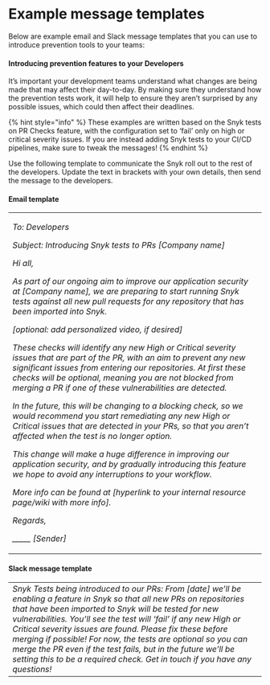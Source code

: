 # Example message templates

Below are example email and Slack message templates that you can use to introduce prevention tools to your teams:

#### Introducing prevention features to your Developers

It’s important your development teams understand what changes are being made that may affect their day-to-day. By making sure they understand how the prevention tests work, it will help to ensure they aren’t surprised by any possible issues, which could then affect their deadlines.

{% hint style="info" %}
These examples are written based on the Snyk tests on PR Checks feature, with the configuration set to ‘fail’ only on high or critical severity issues. If you are instead adding Snyk tests to your CI/CD pipelines, make sure to tweak the messages!
{% endhint %}

Use the following template to communicate the Snyk roll out to the rest of the developers. Update the text in brackets with your own details, then send the message to the developers.

#### Email template

|                                                                                                                                                                                                                                                                                                                                                                                                                                                                                                                                                                                                                                                                                                                                                                                                                                                                                                                                                                                                                                                                                                                                                                                                                                                                                                                                                                            |
| -------------------------------------------------------------------------------------------------------------------------------------------------------------------------------------------------------------------------------------------------------------------------------------------------------------------------------------------------------------------------------------------------------------------------------------------------------------------------------------------------------------------------------------------------------------------------------------------------------------------------------------------------------------------------------------------------------------------------------------------------------------------------------------------------------------------------------------------------------------------------------------------------------------------------------------------------------------------------------------------------------------------------------------------------------------------------------------------------------------------------------------------------------------------------------------------------------------------------------------------------------------------------------------------------------------------------------------------------------------------------- |
| <p><em>To: Developers</em></p><p><em>Subject: Introducing Snyk tests to PRs [Company name]</em></p><p><em>Hi all,</em></p><p><em>As part of our ongoing aim to improve our application security at [Company name], we are preparing to start running Snyk tests against all new pull requests for any repository that has been imported into Snyk.</em></p><p><em>[optional: add personalized video, if desired]</em></p><p><em>These checks will identify any new High or Critical severity issues that are part of the PR, with an aim to prevent any new significant issues from entering our repositories. At first these checks will be optional, meaning you are not blocked from merging a PR if one of these vulnerabilities are detected.</em></p><p><em>In the future, this will be changing to a blocking check, so we would recommend you start remediating any new High or Critical issues that are detected in your PRs, so that you aren’t affected when the test is no longer option.</em></p><p><em>This change will make a huge difference in improving our application security, and by gradually introducing this feature we hope to avoid any interruptions to your workflow.</em></p><p><em>More info can be found at [hyperlink to your internal resource page/wiki with more info].</em></p><p><em>Regards,</em></p><p><em>_____ [Sender]</em></p> |

#### Slack message template

|                                                                                                                                                                                                                                                                                                                                                                                                                                                                                                                                     |
| ----------------------------------------------------------------------------------------------------------------------------------------------------------------------------------------------------------------------------------------------------------------------------------------------------------------------------------------------------------------------------------------------------------------------------------------------------------------------------------------------------------------------------------- |
| _Snyk Tests being introduced to our PRs: From \[date] we’ll be enabling a feature in Snyk so that all new PRs on repositories that have been imported to Snyk will be tested for new vulnerabilities. You’ll see the test will ‘fail’ if any new High or Critical severity issues are found. Please fix these before merging if possible! For now, the tests are optional so you can merge the PR even if the test fails, but in the future we’ll be setting this to be a required check. Get in touch if you have any questions!_  |

###
